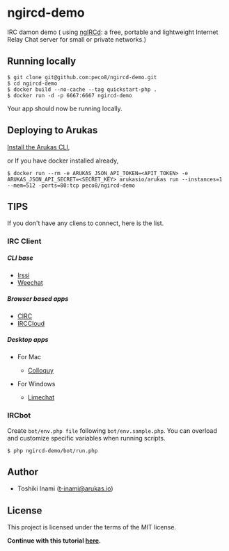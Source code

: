 # ngircd-demo 
IRC damon demo ( using [ngIRCd](http://ngircd.barton.de/): a free, portable and lightweight Internet Relay Chat server for small or private networks.) 

## Running locally

```
$ git clone git@github.com:peco8/ngircd-demo.git
$ cd ngircd-demo
$ docker build --no-cache --tag quickstart-php .
$ docker run -d -p 6667:6667 ngircd-demo
```
Your app should now be running locally.

## Deploying to Arukas

[Install the Arukas CLI](https://github.com/arukasio/cli),

or If you have docker installed already,
```
$ docker run --rm -e ARUKAS_JSON_API_TOKEN=<APIT_TOKEN> -e ARUKAS_JSON_API_SECRET=<SECRET_KEY> arukasio/arukas run --instances=1 --mem=512 -ports=80:tcp peco8/ngircd-demo
```
## TIPS
If you don't have any cliens to connect, here is the list.

### IRC Client
##### CLI base
- [Irssi](https://irssi.org/)
- [Weechat](https://weechat.org/)

##### Browser based apps
- [CIRC](https://chrome.google.com/webstore/detail/circ/bebigdkelppomhhjaaianniiifjbgocn)
- [IRCCloud](https://www.irccloud.com)

##### Desktop apps

- For Mac
  - [Colloquy](http://colloquy.info/)

- For Windows
  - [Limechat](http://limechat.net/)

### IRCbot
Create `bot/env.php file` following `bot/env.sample.php`.
You can overload and customize specific variables when running scripts.

`$ php ngircd-demo/bot/run.php`

## Author

* Toshiki Inami (<t-inami@arukas.io>)

## License

This project is licensed under the terms of the MIT license.

**Continue with this tutorial [here](/).**


